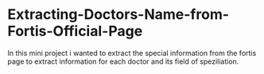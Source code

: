 # Extracting-Doctors-Name-from-Fortis-Official-Page
In this mini project i wanted to extract the special information from the fortis page to extract information for each doctor and its field of speziliation.

